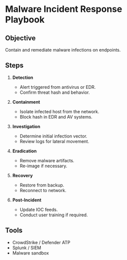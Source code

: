 # Malware Incident Response Playbook

## Objective
Contain and remediate malware infections on endpoints.

## Steps

1. **Detection**
   - Alert triggered from antivirus or EDR.
   - Confirm threat hash and behavior.

2. **Containment**
   - Isolate infected host from the network.
   - Block hash in EDR and AV systems.

3. **Investigation**
   - Determine initial infection vector.
   - Review logs for lateral movement.

4. **Eradication**
   - Remove malware artifacts.
   - Re-image if necessary.

5. **Recovery**
   - Restore from backup.
   - Reconnect to network.

6. **Post-Incident**
   - Update IOC feeds.
   - Conduct user training if required.

## Tools
- CrowdStrike / Defender ATP
- Splunk / SIEM
- Malware sandbox

